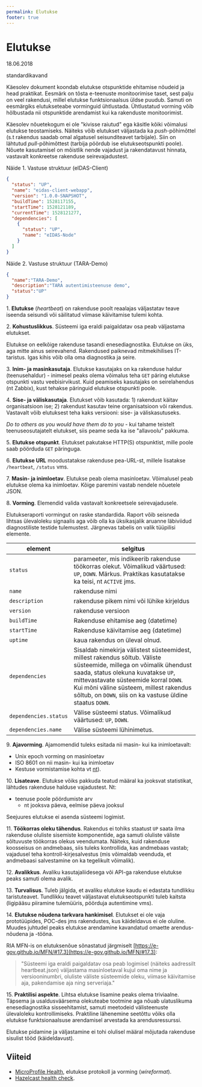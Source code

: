 ```yaml
---
permalink: Elutukse
footer: true
---
```


# Elutukse

18.06.2018

standardikavand

Käesolev dokument koondab elutukse otspunktide ehitamise nõudeid ja head praktikat. Eesmärk on tõsta e-teenuste monitoorimise taset, sest palju on veel rakendusi, millel elutukse funktsionaalsus üldse puudub. Samuti on eesmärgiks elutukseteabe vorminguid ühtlustada. Ühtlustatud vorming võib hõlbustada nii otspunktide arendamist kui ka rakenduste monitoorimist.

Käesolev nõuetekogum ei ole "kivisse raiutud" ega käsitle kõiki võimalusi elutukse teostamiseks. Näiteks võib elutukset väljastada ka _push_-põhimõttel (s.t rakendus saadab omal algatusel seisunditeavet tarbijale). Siin on lähtutud _pull_-põhimõttest (tarbija pöördub ise elutukseotspunkti poole). Nõuete kasutamisel on mõistlik nende vajadust ja rakendatavust hinnata, vastavalt konkreetse rakenduse seirevajadustest.

Näide 1. Vastuse struktuur (eIDAS-Client)

```json
{
  "status": "UP",
  "name": "eidas-client-webapp",
  "version": "1.0.0-SNAPSHOT",
  "buildTime": 1528117155,
  "startTime": 1528121189,
  "currentTime": 1528121277,
  "dependencies": [
    {
      "status": "UP",
      "name": "eIDAS-Node"
    }
  ]
}
```

Näide 2. Vastuse struktuur (TARA-Demo)

```json
{
  "name":"TARA-Demo",
  "description":"TARA autentimisteenuse demo",
  "status":"UP"
}
```

1\. **Elutukse** (_heartbeat_) on rakenduse poolt reaalajas väljastatav teave iseenda seisundi või säilitatud viimase käivitamise tulemi kohta.

2\. **Kohustuslikkus**. Süsteemi iga eraldi paigaldatav osa peab väljastama elutukset.

Elutukse on eelkõige rakenduse tasandi enesediagnostika. Elutukse on üks, aga mitte ainus seirevahend. Rakendused paiknevad mitmekihilises IT-taristus. Igas kihis võib olla oma diagnostika ja seire.

3\. **Inim- ja masinkasutaja**. Elutukse kasutajaks on ka rakenduse haldur (teenusehaldur) - inimesel peaks olema võimalus teha `GET` päring elutukse otspunkti vastu veebisirvikust. Kuid peamiseks kasutajaks on seirelahendus (nt Zabbix), kust tehakse päringuid elutukse otspunkti poole.

4\. **Sise- ja väliskasutaja**. Elutukset võib kasutada: 1) rakendust käitav organisatsioon ise; 2) rakendust kasutav teine organisatsioon või rakendus. Vastavalt võib elutuksest teha kaks versiooni: sise- ja väliskasutuseks.

_Do to others as you would have them do to you_ - kui tahame teistelt teenuseosutajatelt elutukset, siis peame seda ka ise "allavoolu" pakkuma.

5\. **Elutukse otspunkt**. Elutukset pakutakse HTTP(S) otspunktist, mille poole saab pöörduda `GET` päringuga.

6\. **Elutukse URL** moodustatakse rakenduse pea-URL-st, millele lisatakse `/heartbeat`, `/status` vms.

7\. **Masin- ja inimloetav**. Elutukse peab olema masinloetav. Võimalusel peab elutukse olema ka inimloetav. Kõige paremini vastab nendele nõuetele JSON.

8\. **Vorming**. Elemendid valida vastavalt konkreetsele seirevajadusele.

Elutukseraporti vormingut on raske standardida. Raport võib seisneda lihtsas ülevaloleku signaalis aga võib olla ka üksikasjalik aruanne läbiviidud diagnostiliste testide tulemustest. Järgnevas tabelis on valik tüüpilisi elemente.

element | selgitus
--------|-----------
`status` | parameeter, mis indikeerib rakenduse töökorras olekut. Võimalikud väärtused: `UP`, `DOWN`. Märkus. Praktikas kasutatakse ka teisi, nt `ACTIVE` jms.
`name`  | rakenduse nimi
`description` | rakenduse pikem nimi või lühike kirjeldus
`version` | rakenduse versioon
`buildTime` | Rakenduse ehitamise aeg (datetime)
`startTime` | Rakenduse käivitamise aeg (datetime)
`uptime` | kaua rakendus on üleval olnud.
`dependencies` | Sisaldab nimekirja välistest süsteemidest, millest rakendus sõltub. Väliste süsteemide, millega on võimalik ühendust saada, status olekuna kuvatakse `UP`, mittevastavate süsteemide korral `DOWN`. Kui mõni väline süsteem, millest rakendus sõltub, on `DOWN`, siis on ka vastuse üldine staatus `DOWN`.
`dependencies.status` | Välise süsteemi status. Võimalikud väärtused: `UP`, `DOWN`. 
`dependencies.name` | Välise süsteemi lühinimetus.

9\. **Ajavorming**. Ajamomendid tuleks esitada nii masin- kui ka inimloetavalt:
- Unix epoch vorming on masinloetav
- ISO 8601 on nii masin- kui ka inimloetav
- Kestuse vormistamise kohta vt [nt](https://www.digi.com/resources/documentation/digidocs/90001437-13/reference/r_iso_8601_duration_format.htm)).

10\. **Lisateave**. Elutukse võiks pakkuda teatud määral ka jooksvat statistikat, lähtudes rakenduse halduse vajadustest. Nt:
- teenuse poole pöördumiste arv
  - nt jooksva päeva, eelmise päeva jooksul

Seejuures elutukse ei asenda süsteemi logimist.
  
11\. **Töökorras oleku tähendus**. Rakendus ei tohiks staatust `UP` saata ilma rakenduse oluliste sisemiste komponentide, aga samuti oluliste väliste sõltuvuste töökorras olekus veendumata. Näiteks, kuid rakenduse koosseisus on andmebaas, siis tuleks kontrollida, kas andmebaas vastab; vajadusel teha kontroll-kirjesalvestus (mis võimaldab veenduda, et andmebaasi salvestamine on ka tegelikult võimalik). 

12\. **Avalikkus**. Avaliku kasutajaliidesega või API-ga rakenduse elutukse peaks samuti olema avalik.

13\. **Turvalisus**. Tuleb jälgida, et avaliku elutukse kaudu ei edastata tundlikku taristuteavet. Tundlikku teavet väljastavat elutukseotspunkti tuleb kaitsta (ligipääsu piiramine tulemüüris, pöörduja autentimine vms).

14\. **Elutukse nõudena tarkvara hankimisel**. Elutukset ei ole vaja prototüüpides, POC-des jms rakendustes, kus käideldavus ei ole oluline. Muudes juhtudel peaks elutukse arendamine kavandatud omaette arendus-nõudena ja -tööna.

RIA MFN-is on elutuksenõue sõnastatud järgmiselt [https://e-gov.github.io/MFN/#17.3](https://e-gov.github.io/MFN/#17.3):

> "Süsteemi iga eraldi paigaldatav osa peab logimisel (näiteks aadressilt heartbeat.json) väljastama masinloetaval kujul oma nime ja versiooninumbri, oluliste väliste süsteemide oleku, viimase käivitamise aja, pakendamise aja ning serveriaja."

15\. **Praktilisi aspekte**. Lihtsa elutukse lisamine peaks olema triviaalne. Täpsema ja usaldusväärsema olekuteabe tootmine aga nõuab ulatuslikuma enesediagnostika sisseehitamist, samuti meetodeid välisteenuste ülevaloleku kontrollimiseks. Praktiline lähenemine seetõttu võiks olla elutukse funktsionaalsuse arendamisel arvestada ka arendusressurssi.

Elutukse pidamine ja väljastamine ei tohi olulisel määral mõjutada rakenduse sisulist tööd (käideldavust).

## Viiteid

- [MicroProfile Health](https://github.com/eclipse/microprofile-health), elutukse protokoll ja vorming (_wireformat_).
- [Hazelcast health check](http://docs.hazelcast.org/docs/latest/manual/html-single/#health-check).

